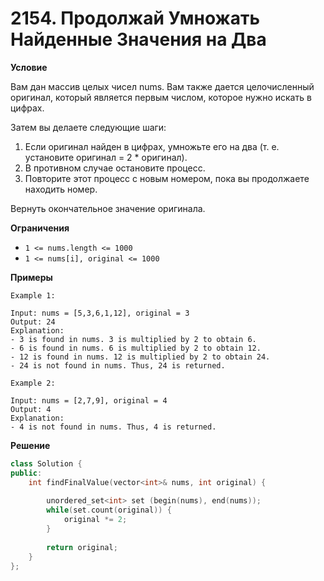 # 2154. Продолжай Умножать Найденные Значения на Два

**Условие**

Вам дан массив целых чисел nums. Вам также дается целочисленный оригинал, который является первым числом, которое нужно искать в цифрах.

Затем вы делаете следующие шаги:

1. Если оригинал найден в цифрах, умножьте его на два (т. е. установите оригинал = 2 * оригинал).
2. В противном случае остановите процесс.
3. Повторите этот процесс с новым номером, пока вы продолжаете находить номер.

Вернуть окончательное значение оригинала.

**Ограничения**

- `1 <= nums.length <= 1000`
- `1 <= nums[i], original <= 1000`

**Примеры**
```
Example 1:

Input: nums = [5,3,6,1,12], original = 3
Output: 24
Explanation: 
- 3 is found in nums. 3 is multiplied by 2 to obtain 6.
- 6 is found in nums. 6 is multiplied by 2 to obtain 12.
- 12 is found in nums. 12 is multiplied by 2 to obtain 24.
- 24 is not found in nums. Thus, 24 is returned.

Example 2:

Input: nums = [2,7,9], original = 4
Output: 4
Explanation:
- 4 is not found in nums. Thus, 4 is returned.
```


**Решение**

```C++
class Solution {
public:
    int findFinalValue(vector<int>& nums, int original) {
        
        unordered_set<int> set (begin(nums), end(nums));
        while(set.count(original)) {
            original *= 2;
        }
        
        return original;
    }
};
```


